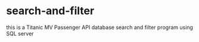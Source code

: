# search-and-filter


this is a Titanic MV Passenger API database search and filter program using SQL server
